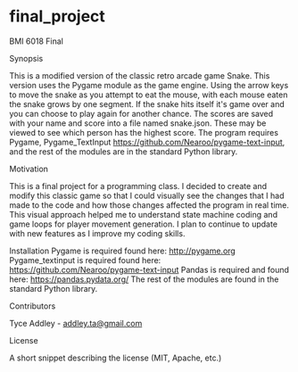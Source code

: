 # final_project
BMI 6018 Final

Synopsis

This is a modified version of the classic retro arcade game Snake. This version uses the Pygame module as the game engine.  Using the arrow keys to move the snake as you attempt to eat the mouse, with each mouse eaten the snake grows by one segment.  If the snake hits itself it's game over and you can choose to play again for another chance. The scores are saved with your name and score into a file named snake.json.  These may be viewed to see which person has the highest score. The program requires Pygame, Pygame_TextInput https://github.com/Nearoo/pygame-text-input, and the rest of the modules are in the standard Python library.

Motivation

This is a final project for a programming class. I decided to create and modify this classic game so that I could visually see the changes that I had made to the code and how those changes affected the program in real time.  This visual approach helped me to understand state machine coding and game loops for player movement generation.  I plan to continue to update with new features as I improve my coding skills. 

Installation
Pygame is required found here: http://pygame.org
Pygame_textinput is required found here: https://github.com/Nearoo/pygame-text-input
Pandas is required and found here: https://pandas.pydata.org/
The rest of the modules are found in the standard Python library.

Contributors

Tyce Addley - addley.ta@gmail.com

License

A short snippet describing the license (MIT, Apache, etc.)
